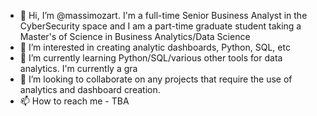 - 👋 Hi, I’m @massimozart. I'm a full-time Senior Business Analyst in the CyberSecurity space and I am a part-time graduate student taking a Master's of Science in Business Analytics/Data Science
- 👀 I’m interested in creating analytic dashboards, Python, SQL, etc
- 🌱 I’m currently learning Python/SQL/various other tools for data analytics. I'm currently a gra
- 💞️ I’m looking to collaborate on any projects that require the use of analytics and dashboard creation.
- 📫 How to reach me - TBA

<!---
massimozart/massimozart is a ✨ special ✨ repository because its `README.md` (this file) appears on your GitHub profile.
You can click the Preview link to take a look at your changes.
--->
